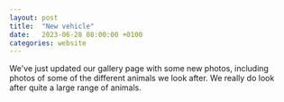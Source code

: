 ```yaml
---
layout: post
title:  "New vehicle"
date:   2023-06-28 08:00:00 +0100
categories: website
---
```

We've just updated our gallery page with some new photos, including photos of some of the different animals we look after. 
We really do look after quite a large range of animals.